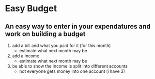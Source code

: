 # Easy Budget
## An easy way to enter in your expendatures and work on building a budget

1. add a bill and what you paid for it (for this month)
    - estimate what next month may be
2. add a income
    - estimate what next month may be
3. be able to show the income is split into different accounts
    - not everyone gets money into one account (i have 3)
